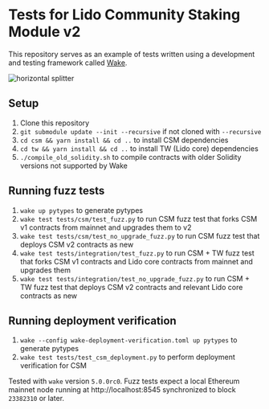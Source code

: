 # Tests for Lido Community Staking Module v2
This repository serves as an example of tests written using a development and testing framework called [Wake](https://github.com/Ackee-Blockchain/wake).

![horizontal splitter](https://github.com/Ackee-Blockchain/wake-detect-action/assets/56036748/ec488c85-2f7f-4433-ae58-3d50698a47de)

## Setup

1. Clone this repository
2. `git submodule update --init --recursive` if not cloned with `--recursive`
3. `cd csm && yarn install && cd ..` to install CSM dependencies
4. `cd tw && yarn install && cd ..` to install TW (Lido core) dependencies
5. `./compile_old_solidity.sh` to compile contracts with older Solidity versions not supported by Wake

## Running fuzz tests

1. `wake up pytypes` to generate pytypes
2. `wake test tests/csm/test_fuzz.py` to run CSM fuzz test that forks CSM v1 contracts from mainnet and upgrades them to v2
3. `wake test tests/csm/test_no_upgrade_fuzz.py` to run CSM fuzz test that deploys CSM v2 contracts as new
4. `wake test tests/integration/test_fuzz.py` to run CSM + TW fuzz test that forks CSM v1 contracts and Lido core contracts from mainnet and upgrades them
5. `wake test tests/integration/test_no_upgrade_fuzz.py` to run CSM + TW fuzz test that deploys CSM v2 contracts and relevant Lido core contracts as new

## Running deployment verification

1. `wake --config wake-deployment-verification.toml up pytypes` to generate pytypes
2. `wake test tests/test_csm_deployment.py` to perform deployment verification for CSM

Tested with `wake` version `5.0.0rc0`. Fuzz tests expect a local Ethereum mainnet node running at http://localhost:8545 synchronized to block `23382310` or later.